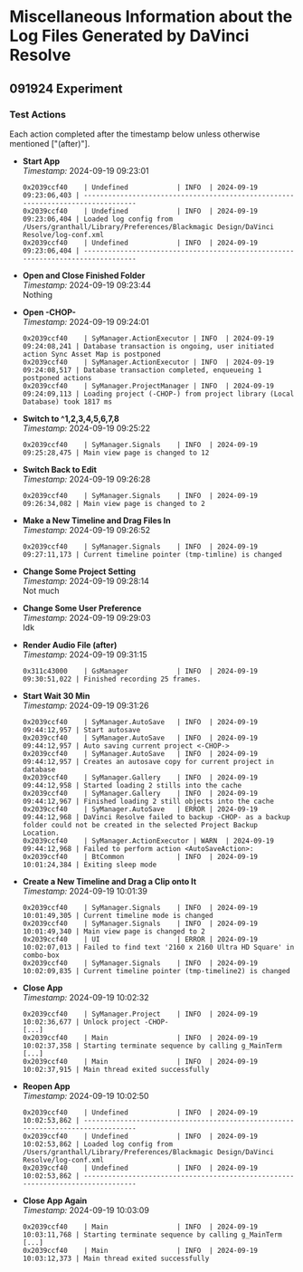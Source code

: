 # Miscellaneous Information about the Log Files Generated by DaVinci Resolve

## 091924 Experiment

### Test Actions

Each action completed after the timestamp below unless otherwise mentioned ["(after)"].

- **Start App**  
  *Timestamp:* 2024-09-19 09:23:01  
  ```plaintext
  0x2039ccf40    | Undefined            | INFO  | 2024-09-19 09:23:06,403 | --------------------------------------------------------------------------------
  0x2039ccf40    | Undefined            | INFO  | 2024-09-19 09:23:06,404 | Loaded log config from /Users/granthall/Library/Preferences/Blackmagic Design/DaVinci Resolve/log-conf.xml
  0x2039ccf40    | Undefined            | INFO  | 2024-09-19 09:23:06,404 | --------------------------------------------------------------------------------
  ```

- **Open and Close Finished Folder**  
  *Timestamp:* 2024-09-19 09:23:44  
  Nothing

- **Open -CHOP-**  
  *Timestamp:* 2024-09-19 09:24:01  
  ```plaintext
  0x2039ccf40    | SyManager.ActionExecutor | INFO  | 2024-09-19 09:24:08,241 | Database transaction is ongoing, user initiated action Sync Asset Map is postponed
  0x2039ccf40    | SyManager.ActionExecutor | INFO  | 2024-09-19 09:24:08,517 | Database transaction completed, enqueueing 1 postponed actions
  0x2039ccf40    | SyManager.ProjectManager | INFO  | 2024-09-19 09:24:09,113 | Loading project (-CHOP-) from project library (Local Database) took 1817 ms
  ```

- **Switch to ^1,2,3,4,5,6,7,8**  
  *Timestamp:* 2024-09-19 09:25:22  
  ```plaintext
  0x2039ccf40    | SyManager.Signals    | INFO  | 2024-09-19 09:25:28,475 | Main view page is changed to 12
  ```

- **Switch Back to Edit**  
  *Timestamp:* 2024-09-19 09:26:28  
  ```plaintext
  0x2039ccf40    | SyManager.Signals    | INFO  | 2024-09-19 09:26:34,082 | Main view page is changed to 2
  ```

- **Make a New Timeline and Drag Files In**  
  *Timestamp:* 2024-09-19 09:26:52  
  ```plaintext
  0x2039ccf40    | SyManager.Signals    | INFO  | 2024-09-19 09:27:11,173 | Current timeline pointer (tmp-timline) is changed
  ```

- **Change Some Project Setting**  
  *Timestamp:* 2024-09-19 09:28:14  
  Not much

- **Change Some User Preference**  
  *Timestamp:* 2024-09-19 09:29:03  
  Idk

- **Render Audio File (after)**  
  *Timestamp:* 2024-09-19 09:31:15  
  ```plaintext
  0x311c43000    | GsManager            | INFO  | 2024-09-19 09:30:51,022 | Finished recording 25 frames.
  ```

- **Start Wait 30 Min**  
  *Timestamp:* 2024-09-19 09:31:26  
  ```plaintext
  0x2039ccf40    | SyManager.AutoSave   | INFO  | 2024-09-19 09:44:12,957 | Start autosave
  0x2039ccf40    | SyManager.AutoSave   | INFO  | 2024-09-19 09:44:12,957 | Auto saving current project <-CHOP->
  0x2039ccf40    | SyManager.AutoSave   | INFO  | 2024-09-19 09:44:12,957 | Creates an autosave copy for current project in database
  0x2039ccf40    | SyManager.Gallery    | INFO  | 2024-09-19 09:44:12,958 | Started loading 2 stills into the cache
  0x2039ccf40    | SyManager.Gallery    | INFO  | 2024-09-19 09:44:12,967 | Finished loading 2 still objects into the cache
  0x2039ccf40    | SyManager.AutoSave   | ERROR | 2024-09-19 09:44:12,968 | DaVinci Resolve failed to backup -CHOP- as a backup folder could not be created in the selected Project Backup Location.
  0x2039ccf40    | SyManager.ActionExecutor | WARN  | 2024-09-19 09:44:12,968 | Failed to perform action <AutoSaveAction>:
  0x2039ccf40    | BtCommon             | INFO  | 2024-09-19 10:01:24,384 | Exiting sleep mode
  ```

- **Create a New Timeline and Drag a Clip onto It**  
  *Timestamp:* 2024-09-19 10:01:39  
  ```plaintext
  0x2039ccf40    | SyManager.Signals    | INFO  | 2024-09-19 10:01:49,305 | Current timeline mode is changed
  0x2039ccf40    | SyManager.Signals    | INFO  | 2024-09-19 10:01:49,340 | Main view page is changed to 2
  0x2039ccf40    | UI                   | ERROR | 2024-09-19 10:02:07,013 | Failed to find text '2160 x 2160 Ultra HD Square' in combo-box
  0x2039ccf40    | SyManager.Signals    | INFO  | 2024-09-19 10:02:09,835 | Current timeline pointer (tmp-timeline2) is changed
  ```

- **Close App**  
  *Timestamp:* 2024-09-19 10:02:32  
  ```plaintext
  0x2039ccf40    | SyManager.Project    | INFO  | 2024-09-19 10:02:36,677 | Unlock project -CHOP-
  [...]
  0x2039ccf40    | Main                 | INFO  | 2024-09-19 10:02:37,358 | Starting terminate sequence by calling g_MainTerm
  [...]
  0x2039ccf40    | Main                 | INFO  | 2024-09-19 10:02:37,915 | Main thread exited successfully
  ```

- **Reopen App**  
  *Timestamp:* 2024-09-19 10:02:50  
  ```plaintext
  0x2039ccf40    | Undefined            | INFO  | 2024-09-19 10:02:53,862 | --------------------------------------------------------------------------------
  0x2039ccf40    | Undefined            | INFO  | 2024-09-19 10:02:53,862 | Loaded log config from /Users/granthall/Library/Preferences/Blackmagic Design/DaVinci Resolve/log-conf.xml
  0x2039ccf40    | Undefined            | INFO  | 2024-09-19 10:02:53,862 | --------------------------------------------------------------------------------
  ```

- **Close App Again**  
  *Timestamp:* 2024-09-19 10:03:09  
  ```plaintext
  0x2039ccf40    | Main                 | INFO  | 2024-09-19 10:03:11,768 | Starting terminate sequence by calling g_MainTerm
  [...]
  0x2039ccf40    | Main                 | INFO  | 2024-09-19 10:03:12,373 | Main thread exited successfully
  ```

